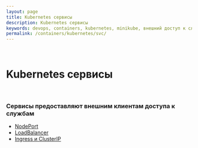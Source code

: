 ```yaml
---
layout: page
title: Kubernetes сервисы
description: Kubernetes сервисы
keywords: devops, containers, kubernetes, minikube, внешний доступ к службам
permalink: /containers/kubernetes/svc/
---
```


<br/>

# Kubernetes сервисы

<br/>

### Сервисы предоставляют внешним клиентам доступа к службам

-   [NodePort](/containers/kubernetes/svc/nodeport/)
-   [LoadBalancer](/containers/kubernetes/svc/load-balancer/)
-   [Ingress и ClusterIP](/containers/kubernetes/svc/ingress/)
